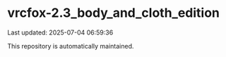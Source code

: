 # vrcfox-2.3_body_and_cloth_edition

Last updated: 2025-07-04 06:59:36

This repository is automatically maintained.
